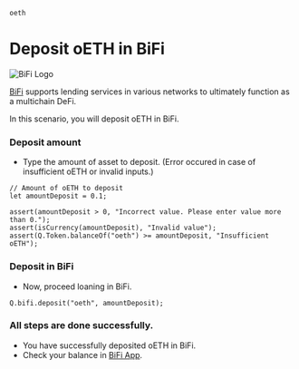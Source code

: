 ```meta-Currency
oeth
```

# Deposit oETH in BiFi

![BiFi Logo](https://s3.ap-northeast-2.amazonaws.com/thebifrost.io/home/bifi/bifi_logo.svg)

[BiFi](https://bifi.finance/) supports lending services in various networks to ultimately function as a multichain DeFi.

In this scenario, you will deposit oETH in BiFi.

### Deposit amount

- Type the amount of asset to deposit. (Error occured in case of insufficient oETH or invalid inputs.)

```input oETH
// Amount of oETH to deposit
let amountDeposit = 0.1;
```

```input-Verify
assert(amountDeposit > 0, "Incorrect value. Please enter value more than 0.");
assert(isCurrency(amountDeposit), "Invalid value");
assert(Q.Token.balanceOf("oeth") >= amountDeposit, "Insufficient oETH");
```

### Deposit in BiFi

- Now, proceed loaning in BiFi.

```taster
Q.bifi.deposit("oeth", amountDeposit);
```

### All steps are done successfully.

- You have successfully deposited oETH in BiFi.
- Check your balance in [BiFi App](https://app.bifi.finance/).
